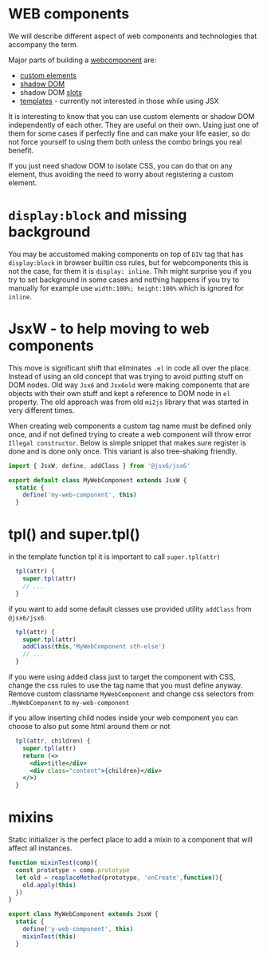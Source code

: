 # WEB components 

We will describe different aspect of web components and technologies that accompany the term.

Major parts of building a [webcomponent](https://developer.mozilla.org/en-US/docs/Web/API/Web_components) are:

- [custom elements](https://developer.mozilla.org/en-US/docs/Web/API/Web_components/Using_custom_elements)
- [shadow DOM](https://developer.mozilla.org/en-US/docs/Web/API/Web_components/Using_shadow_DOM) 
- shadow DOM [slots](https://developer.mozilla.org/en-US/docs/Web/API/HTMLSlotElement)
- [templates](https://developer.mozilla.org/en-US/docs/Web/API/Web_components/Using_templates_and_slots) - currently not interested in those while using JSX

It is interesting to know that you can use custom elements or shadow DOM independently of each other.
They are useful on their own. Using just one of them for some cases if perfectly fine and can 
make your life easier, so do not force yourself to using them both unless the combo brings you real benefit.

If you just need shadow DOM to isolate CSS, you can do that on any element, thus avoiding the need to worry
about registering a custom element.

# `display:block` and missing background

You may be accustomed making components on top of `DIV` tag that has `display:block` in browser builtin css rules, but for webcomponents this is not the case, for them it is `display: inline`. Thih might surprise you if you try to set background in some cases and nothing happens if you try to manually for example use `width:100%; height:100%` which is ignored for `inline`.


# JsxW - to help moving to web components

This move is significant shift that eliminates `.el` in code all over the place. Instead of using an old concept that was trying to avoid putting stuff on DOM nodes. Old way `Jsx6` and `Jsx6old` were making components that are objects with their own stuff and kept a reference to DOM node in `el` property. The old approach was from old `mi2js` library that was started in very different times.

When creating web components a custom tag name must be defined only once, and if not defined trying to create a web component will throw error `Illegal constructor`. Below is simple snippet that makes sure register is done and is done only once. This variant is also tree-shaking friendly.

```js
import { JsxW, define, addClass } from '@jsx6/jsx6'

export default class MyWebComponent extends JsxW {
  static {
    define('my-web-component', this)
  }
```

# tpl() and super.tpl()

in the template function tpl it is important to call `super.tpl(attr)`
```js
  tpl(attr) {
    super.tpl(attr)
    // ...
  }
```

if you want to add some default classes use provided utility `addClass` from `@jsx6/jsx6`.
```js
  tpl(attr) {
    super.tpl(attr)
    addClass(this,'MyWebComponent sth-else')
    // ...
  }
```

if you were using added class just to target the component with CSS, change the css rules to use the tag name that you must define anyway. Remove custom classname `MyWebComponent` and change css selectors from `.MyWebComponent` to `my-web-component`


if you allow inserting child nodes inside your web component you can choose to also put some html around them or not
```jsx
  tpl(attr, children) {
    super.tpl(attr)
    return (<>
      <div>title</div>
      <div class="content">{children}</div>
    </>)
  }
```

# mixins

Static initializer is the perfect place to add a mixin to a component that will affect all instances.

```js
function mixinTest(comp){
  const prototype = comp.prototype
  let old = reaplaceMethod(prototype, 'onCreate',function(){
    old.apply(this)
  })
}

export class MyWebComponent extends JsxW {
  static {
    define('y-web-component', this)
    mixinTest(this)
  }
```